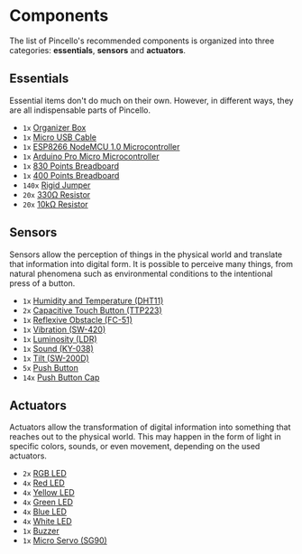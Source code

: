# Components

The list of Pincello's recommended components is organized into three categories: **essentials**, **sensors** and **actuators**.

## Essentials

Essential items don't do much on their own. However, in different ways, they are all indispensable parts of Pincello.

- `1x` [Organizer Box](essentials.md#organizer-box)
- `1x` [Micro USB Cable](essentials.md#micro-usb-cable)
- `1x` [ESP8266 NodeMCU 1.0 Microcontroller](essentials.md#esp8266-nodemcu-10-microcontroller)
- `1x` [Arduino Pro Micro Microcontroller](essentials.md#arduino-pro-micro-microcontroller)
- `1x` [830 Points Breadboard](essentials.md#_830-and-400-points-breadboards)
- `1x` [400 Points Breadboard](essentials.md#_830-and-400-points-breadboards)
- `140x` [Rigid Jumper](essentials.md#rigid-jumper)
- `20x` [330Ω Resistor](essentials.md#_330%ce%a9-resistor)
- `20x` [10kΩ Resistor](essentials.md#_10k%ce%a9-resistor)

## Sensors

Sensors allow the perception of things in the physical world and translate that information into digital form. It is possible to perceive many things, from natural phenomena such as environmental conditions to the intentional press of a button.

- `1x` [Humidity and Temperature (DHT11)](sensor-humidity-and-temperature-dht11.md)
- `2x` [Capacitive Touch Button (TTP223)](sensor-capacitive-touch-button-ttp223.md)
- `1x` [Reflexive Obstacle (FC-51)](sensor-reflexive-obstacle-FC-51.md)
- `1x` [Vibration (SW-420)](sensor-vibration-sw-420.md)
- `1x` [Luminosity (LDR)](sensor-luminosity-ldr.md)
- `1x` [Sound (KY-038)](sensor-sound-ky-038.md)
- `1x` [Tilt (SW-200D)](sensor-tilt-sw-200d.md)
- `5x` [Push Button](sensor-push-button.md)
- `14x` [Push Button Cap](sensor-push-button.md#push-button-caps)

## Actuators

Actuators allow the transformation of digital information into something that reaches out to the physical world. This may happen in the form of light in specific colors, sounds, or even movement, depending on the used actuators.

- `2x` [RGB LED](actuator-rgb-led.md)
- `4x` [Red LED](actuator-led.md)
- `4x` [Yellow LED](actuator-led.md)
- `4x` [Green LED](actuator-led.md)
- `4x` [Blue LED](actuator-led.md)
- `4x` [White LED](actuator-led.md)
- `1x` [Buzzer](actuator-buzzer.md)
- `1x` [Micro Servo (SG90)](actuator-micro-servo-sg90.md)